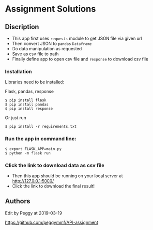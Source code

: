 # Assignment Solutions

## Discription

- This app first uses `requests` module to get JSON file via given url
- Then convert JSON to `pandas` `Dataframe`
- Do data manipulation as requested 
- Save as csv file to path 
- Finally define app to open csv file and `response` to download csv file

### Installation

Libraries need to be installed: 

Flask, pandas, response

```
$ pip install flask
$ pip install pandas
$ pip install response
```

Or just run
```
$ pip install -r requirements.txt
```


### Run the app in command line: 

```
$ export FLASK_APP=main.py 
$ python -m flask run
```

### Click the link to download data as csv file
- Then this app should be running on your local server at http://127.0.0.1:5000/ 
- Click the link to download the final result!


## Authors
Edit by Peggy at 2019-03-19

https://github.com/peggymmf/API-assignment
